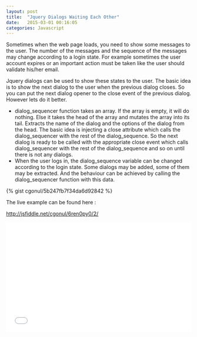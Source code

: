 ```yaml
---
layout: post
title:  "Jquery Dialogs Waiting Each Other"
date:   2015-03-01 00:16:05
categories: Javascript
---
```


Sometimes when the web page loads, you need to show some messages to the user. The number of the
messages and the sequence of the messages may change according to a login state. 
For example sometimes the user account expires or an important action must be taken like the user
should validate his/her email. 

Jquery dialogs can be used to show these states to the user. The basic idea is to show the next 
dialog to the user when the previous dialog closes. So you can put the next dialog opener to the
close event of the previous dialog. However lets do it better.

 * dialog_sequencer function takes an array. If the array is empty, it will do nothing. Else it takes
   the head of the array and mutates the array into its tail. Extracts the name of the dialog and the options of the dialog 
   from the head. The basic idea is injecting a close attribute which calls the dialog_sequencer with the rest of the 
   dialog_sequence. So the next dialog is ready to be called with the appropriate close event which
   calls dialog_sequencer with the rest of the dialog_sequence and so on until there is not any dialogs.
 * When the user logs in, the dialog_sequence variable can be changed according to the login state. Some dialogs may be
   added, some of them may be extracted. And the behaviour can be achieved by calling the dialog_sequencer function 
   with this data.

{% gist cgonul/5b247fb7f34da6d92842 %} 

The live example can be found here :

<http://jsfiddle.net/cgonul/6ren0py0/2/>

<iframe width="100%" height="300" src="//jsfiddle.net/cgonul/6ren0py0/2/embedded/" allowfullscreen="allowfullscreen" frameborder="0"></iframe>
